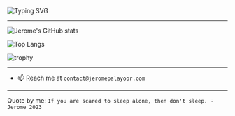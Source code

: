 ![Typing SVG](https://readme-typing-svg.demolab.com/?lines=Hi!+I+am+Jerome+Palayoor!)

--------

![Jerome's GitHub stats](https://github-readme-stats.vercel.app/api?username=jeromepalayoor&count_private=true&show_icons=true&theme=radical)

![Top Langs](https://github-readme-stats.vercel.app/api/top-langs/?username=jeromepalayoor&layout=compact)

![trophy](https://github-profile-trophy.vercel.app/?username=jeromepalayoor&theme=onedark)

-------
- 📫 Reach me at `contact@jeromepalayoor.com`
- ------

Quote by me: `If you are scared to sleep alone, then don't sleep. -Jerome 2023`
